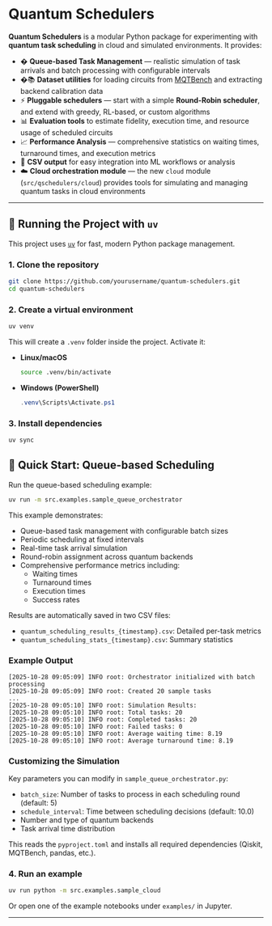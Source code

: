 # Quantum Schedulers

**Quantum Schedulers** is a modular Python package for experimenting with **quantum task scheduling** in cloud and simulated environments.
It provides:

* � **Queue-based Task Management** — realistic simulation of task arrivals and batch processing with configurable intervals
* �📚 **Dataset utilities** for loading circuits from [MQTBench](https://github.com/cda-tum/mqt-bench) and extracting backend calibration data
* ⚡ **Pluggable schedulers** — start with a simple **Round-Robin scheduler**, and extend with greedy, RL-based, or custom algorithms
* 📊 **Evaluation tools** to estimate fidelity, execution time, and resource usage of scheduled circuits
* 📈 **Performance Analysis** — comprehensive statistics on waiting times, turnaround times, and execution metrics
* 📂 **CSV output** for easy integration into ML workflows or analysis
* ☁️ **Cloud orchestration module** — the new `cloud` module (`src/qschedulers/cloud`) provides tools for simulating and managing quantum tasks in cloud environments


---

## 📖 Running the Project with `uv`

This project uses [`uv`](https://github.com/astral-sh/uv) for fast, modern Python package management.

### 1. Clone the repository

```bash
git clone https://github.com/yourusername/quantum-schedulers.git
cd quantum-schedulers
```

### 2. Create a virtual environment

```bash
uv venv
```

This will create a `.venv` folder inside the project.
Activate it:

* **Linux/macOS**

  ```bash
  source .venv/bin/activate
  ```
* **Windows (PowerShell)**

  ```powershell
  .venv\Scripts\Activate.ps1
  ```

### 3. Install dependencies

```bash
uv sync
```

## 🚀 Quick Start: Queue-based Scheduling

Run the queue-based scheduling example:

```bash
uv run -m src.examples.sample_queue_orchestrator
```

This example demonstrates:
- Queue-based task management with configurable batch sizes
- Periodic scheduling at fixed intervals
- Real-time task arrival simulation
- Round-robin assignment across quantum backends
- Comprehensive performance metrics including:
  - Waiting times
  - Turnaround times
  - Execution times
  - Success rates

Results are automatically saved in two CSV files:
- `quantum_scheduling_results_{timestamp}.csv`: Detailed per-task metrics
- `quantum_scheduling_stats_{timestamp}.csv`: Summary statistics

### Example Output

```
[2025-10-28 09:05:09] INFO root: Orchestrator initialized with batch processing
[2025-10-28 09:05:09] INFO root: Created 20 sample tasks
...
[2025-10-28 09:05:10] INFO root: Simulation Results:
[2025-10-28 09:05:10] INFO root: Total tasks: 20
[2025-10-28 09:05:10] INFO root: Completed tasks: 20
[2025-10-28 09:05:10] INFO root: Failed tasks: 0
[2025-10-28 09:05:10] INFO root: Average waiting time: 8.19
[2025-10-28 09:05:10] INFO root: Average turnaround time: 8.19
```

### Customizing the Simulation

Key parameters you can modify in `sample_queue_orchestrator.py`:
- `batch_size`: Number of tasks to process in each scheduling round (default: 5)
- `schedule_interval`: Time between scheduling decisions (default: 10.0)
- Number and type of quantum backends
- Task arrival time distribution

This reads the `pyproject.toml` and installs all required dependencies (Qiskit, MQTBench, pandas, etc.).

### 4. Run an example

```bash
uv run python -m src.examples.sample_cloud
```

Or open one of the example notebooks under `examples/` in Jupyter.

---


